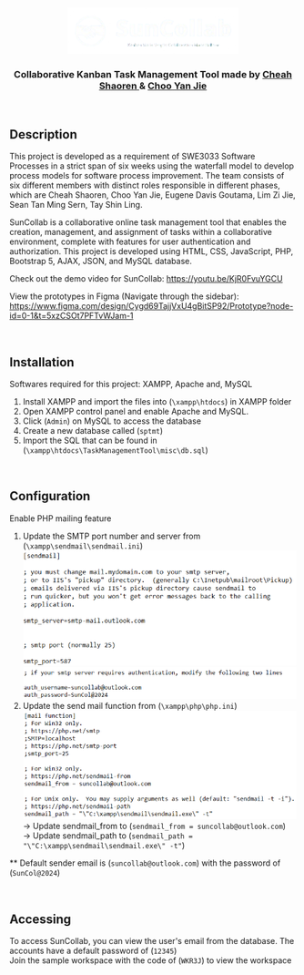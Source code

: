 <br>

<div align="center">
    <img src="images/logoWhiteTransparent.png" style="width:300px;" alt="Logo">

<h3 align="center">Collaborative Kanban Task Management Tool made by <a href="https://github.com/ShaorenCheah"> Cheah Shaoren </a> & <a href="https://github.com/ChooYJ81">Choo Yan Jie</a></h3>
</div>
<br>

## Description

This project is developed as a requirement of SWE3033 Software Processes in a strict span of six weeks using the waterfall model to develop process models for software process improvement. The team consists of six different members with distinct roles responsible in different phases, which are Cheah Shaoren, Choo Yan Jie, Eugene Davis Goutama, Lim Zi Jie, Sean Tan Ming Sern, Tay Shin Ling.

SunCollab is a collaborative online task management tool that enables the creation, management, and assignment of tasks within a collaborative environment, complete with features for user authentication and authorization. This project is developed using HTML, CSS, JavaScript, PHP, Bootstrap 5, AJAX, JSON, and MySQL database.

Check out the demo video for SunCollab: https://youtu.be/KjR0FvuYGCU

View the prototypes in Figma (Navigate through the sidebar): https://www.figma.com/design/Cygd69TajjVxU4gBitSP92/Prototype?node-id=0-1&t=5xzCSOt7PFTvWJam-1 

<br>


## Installation

Softwares required for this project: XAMPP, Apache and, MySQL

1. Install XAMPP and import the files into (`\xampp\htdocs`) in XAMPP folder
2. Open XAMPP control panel and enable Apache and MySQL.
3. Click (`Admin`) on MySQL to access the database
4. Create a new database called (`sptmt`)
5. Import the SQL that can be found in (`\xampp\htdocs\TaskManagementTool\misc\db.sql`)

<br>

## Configuration

Enable PHP mailing feature

1. Update the SMTP port number and server from (`\xampp\sendmail\sendmail.ini`)
<br><img src="images/documentation/sendMail1.png">
<br><img src="images/documentation/sendMail2.png">
2. Update the send mail function from (`\xampp\php\php.ini`)
<br><img src="images/documentation/php.png"><br>
-> Update sendmail_from to (`sendmail_from = suncollab@outlook.com`)<br>
-> Update sendmail_path to (`sendmail_path = "\"C:\xampp\sendmail\sendmail.exe\" -t"`)


** Default sender email is (`suncollab@outlook.com`) with the password of (`SunCol@2024`)

<br>

## Accessing

To access SunCollab, you can view the user's email from the database. The accounts have a default password of (`12345`)<br>
Join the sample workspace with the code of (`WKR3J`) to view the workspace
